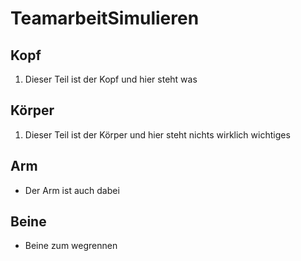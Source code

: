 # TeamarbeitSimulieren
## Kopf
1. Dieser Teil ist der Kopf und hier steht was

## Körper
1. Dieser Teil ist der Körper und hier steht nichts wirklich wichtiges

## Arm
- Der Arm ist auch dabei

## Beine
- Beine zum wegrennen
